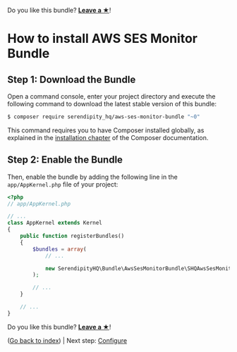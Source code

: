 Do you like this bundle? [**Leave a &#9733;**](#js-repo-pjax-container)!

How to install AWS SES Monitor Bundle
=====================================

Step 1: Download the Bundle
---------------------------

Open a command console, enter your project directory and execute the
following command to download the latest stable version of this bundle:

```bash
$ composer require serendipity_hq/aws-ses-monitor-bundle "~0"
```

This command requires you to have Composer installed globally, as explained
in the [installation chapter](https://getcomposer.org/doc/00-intro.md)
of the Composer documentation.

Step 2: Enable the Bundle
-------------------------

Then, enable the bundle by adding the following line in the `app/AppKernel.php`
file of your project:

```php
<?php
// app/AppKernel.php

// ...
class AppKernel extends Kernel
{
    public function registerBundles()
    {
        $bundles = array(
            // ...

            new SerendipityHQ\Bundle\AwsSesMonitorBundle\SHQAwsSesMonitorBundle(),
        );

        // ...
    }

    // ...
}
```

Do you like this bundle? [**Leave a &#9733;**](#js-repo-pjax-container)!

([Go back to index](Index.md)) | Next step: [Configure](Configuration.md)
